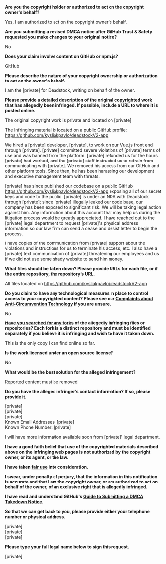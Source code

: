 **Are you the copyright holder or authorized to act on the copyright owner's behalf?**

Yes, I am authorized to act on the copyright owner's behalf.

**Are you submitting a revised DMCA notice after GitHub Trust & Safety requested you make changes to your original notice?**

No

**Does your claim involve content on GitHub or npm.js?**

GitHub

**Please describe the nature of your copyright ownership or authorization to act on the owner's behalf.**

I am the [private] for Deadstock, writing on behalf of the owner.

**Please provide a detailed description of the original copyrighted work that has allegedly been infringed. If possible, include a URL to where it is posted online.**

The original copyright work is private and located on [private]

The Infringing material is located on a public GitHub profile: https://github.com/kysliakpavlo/deadstockV2-app

We hired a [private] developer, [private], to work on our Vue.js front end through [private]. [private] committed severe violations of [private] terms of use and was banned from the platform. [private] refunded us for the hours [private] had worked, and the [private] staff instructed us to refrain from communicating with [private]. We removed his access from our GitHub and other platform tools. Since then, he has been harassing our development and executive management team with threats.

[private] has since published our codebase on a public GitHub https://github.com/kysliakpavlo/deadstockV2-app exposing all of our secret keys and code to the public. [private] is under an NDA with Deadstock through [private]; since [private] illegally leaked our code base, our company has been exposed to significant risk. We will be taking legal action against him. Any information about this account that may help us during the litigation process would be greatly appreciated. I have reached out to the [private] legal department to request [private]'s physical address information so our law firm can send a cease and desist letter to begin the process.

I have copies of the communication from [private] support about the violations and instructions for us to terminate his access, etc. I also have a [private] text communication of [private] threatening our employees and us if we did not use some shady website to send him money.

**What files should be taken down? Please provide URLs for each file, or if the entire repository, the repository’s URL.**

All files located on https://github.com/kysliakpavlo/deadstockV2-app

**Do you claim to have any technological measures in place to control access to your copyrighted content? Please see our <a href="https://docs.github.com/articles/guide-to-submitting-a-dmca-takedown-notice#complaints-about-anti-circumvention-technology">Complaints about Anti-Circumvention Technology</a> if you are unsure.**

No

**<a href="https://docs.github.com/articles/dmca-takedown-policy#b-what-about-forks-or-whats-a-fork">Have you searched for any forks</a> of the allegedly infringing files or repositories? Each fork is a distinct repository and must be identified separately if you believe it is infringing and wish to have it taken down.**

This is the only copy I can find online so far.

**Is the work licensed under an open source license?**

No

**What would be the best solution for the alleged infringement?**

Reported content must be removed

**Do you have the alleged infringer’s contact information? If so, please provide it.**

[private]  
[private]  
[private]  
Known Email Addresses: [private]  
Known Phone Number: [private]  

I will have more information available soon from [private]' legal department.

**I have a good faith belief that use of the copyrighted materials described above on the infringing web pages is not authorized by the copyright owner, or its agent, or the law.**

**I have taken <a href="https://www.lumendatabase.org/topics/22">fair use</a> into consideration.**

**I swear, under penalty of perjury, that the information in this notification is accurate and that I am the copyright owner, or am authorized to act on behalf of the owner, of an exclusive right that is allegedly infringed.**

**I have read and understand GitHub's <a href="https://docs.github.com/articles/guide-to-submitting-a-dmca-takedown-notice/">Guide to Submitting a DMCA Takedown Notice</a>.**

**So that we can get back to you, please provide either your telephone number or physical address.**

[private]  
[private]  
[private]  

**Please type your full legal name below to sign this request.**

[private]
